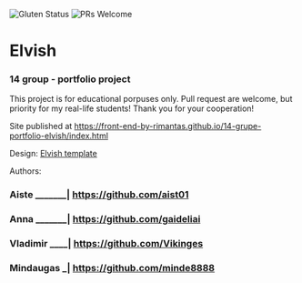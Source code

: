 ![Gluten Status](https://img.shields.io/badge/Gluten-Free-green.svg)
![PRs Welcome](https://img.shields.io/badge/PRs-welcome-brightgreen.svg)

# Elvish
### 14 group - portfolio project

This project is for educational porpuses only. Pull request are welcome, but priority for my real-life students! Thank you for your cooperation!

Site published at https://front-end-by-rimantas.github.io/14-grupe-portfolio-elvish/index.html

Design: [Elvish template](http://themesboss.com/elvish/index_6.html)

Authors:
<style>
    { 
    text-decoration: "### Aiste _______| https://github.com/aist01" underline;
c   }
   </style>
### Aiste _______| https://github.com/aist01
### Anna  _______| https://github.com/gaideliai 
### Vladimir ____| https://github.com/Vikinges 
### Mindaugas   _| https://github.com/minde8888


